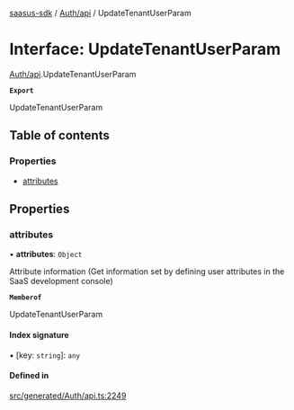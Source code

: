 [saasus-sdk](../README.md) / [Auth/api](../modules/Auth_api.md) / UpdateTenantUserParam

# Interface: UpdateTenantUserParam

[Auth/api](../modules/Auth_api.md).UpdateTenantUserParam

**`Export`**

UpdateTenantUserParam

## Table of contents

### Properties

- [attributes](Auth_api.UpdateTenantUserParam.md#attributes)

## Properties

### attributes

• **attributes**: `Object`

Attribute information (Get information set by defining user attributes in the SaaS development console)

**`Memberof`**

UpdateTenantUserParam

#### Index signature

▪ [key: `string`]: `any`

#### Defined in

[src/generated/Auth/api.ts:2249](https://github.com/saasus-platform/saasus-sdk-javascript/blob/c67ac22/src/generated/Auth/api.ts#L2249)
